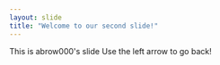 ```yaml
---
layout: slide
title: "Welcome to our second slide!"
---
```

This is abrow000's slide
Use the left arrow to go back!
